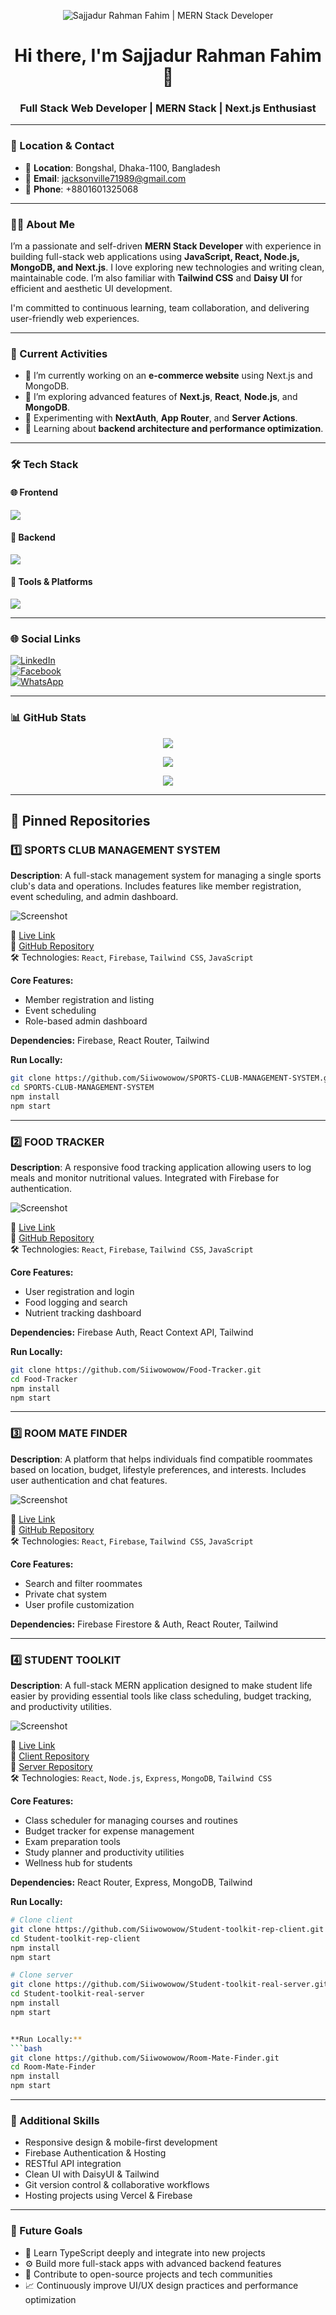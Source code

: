 <!-- Banner Image -->
<p align="center">
  <img src="https://i.ibb.co.com/NdMcM1Sv/Yellow-Black-Geometric-Personal-Branding-Linked-In-Banner.png" alt="Sajjadur Rahman Fahim | MERN Stack Developer" />
</p>

<h1 align="center">Hi there, I'm Sajjadur Rahman Fahim 👋</h1>
<h3 align="center">Full Stack Web Developer | MERN Stack | Next.js Enthusiast</h3>

---

### 📍 Location & Contact
- 📍 **Location**: Bongshal, Dhaka-1100, Bangladesh  
- 📧 **Email**: jacksonville71989@gmail.com  
- 📱 **Phone**: +8801601325068

---

### 👨‍💻 About Me
I’m a passionate and self-driven **MERN Stack Developer** with experience in building full-stack web applications using **JavaScript, React, Node.js, MongoDB, and Next.js**. I love exploring new technologies and writing clean, maintainable code. I’m also familiar with **Tailwind CSS** and **Daisy UI** for efficient and aesthetic UI development.

I'm committed to continuous learning, team collaboration, and delivering user-friendly web experiences.

---

### 🚀 Current Activities
- 🔭 I’m currently working on an **e-commerce website** using Next.js and MongoDB.
- 🌱 I’m exploring advanced features of **Next.js**, **React**, **Node.js**, and **MongoDB**.
- 🧪 Experimenting with **NextAuth**, **App Router**, and **Server Actions**.
- 💬 Learning about **backend architecture and performance optimization**.

---

### 🛠 Tech Stack

#### 🌐 Frontend
<p>
  <img src="https://skillicons.dev/icons?i=html,css,js,react,nextjs,tailwind" />
</p>

#### 💾 Backend
<p>
  <img src="https://skillicons.dev/icons?i=nodejs,express,mongodb" />
</p>

#### 🧰 Tools & Platforms
<p>
  <img src="https://skillicons.dev/icons?i=git,github,vercel,postman,vscode,figma" />
</p>

---

### 🌐 Social Links
[![LinkedIn](https://img.shields.io/badge/LinkedIn-blue?style=flat&logo=linkedin)](https://www.linkedin.com/in/sajjadur-rahman-fahim-9384b3379)  
[![Facebook](https://img.shields.io/badge/Facebook-1877f2?style=flat&logo=facebook&logoColor=white)](https://www.facebook.com/share/16wnF78psi/?mibextid=wwXIfr)  
[![WhatsApp](https://img.shields.io/badge/WhatsApp-25D366?style=flat&logo=whatsapp&logoColor=white)](https://wa.me/8801601325068)

---

### 📊 GitHub Stats

<p align="center">
  <img src="https://github-readme-stats.vercel.app/api?username=Siiwowowow&show_icons=true&theme=react" />
</p>

<p align="center">
  <img src="https://streak-stats.demolab.com?user=Siiwowowow&theme=react" />
</p>

<p align="center">
  <img src="https://github-readme-stats.vercel.app/api/top-langs/?username=Siiwowowow&layout=compact&theme=react" />
</p>

---

## 📌 Pinned Repositories

### 1️⃣ SPORTS CLUB MANAGEMENT SYSTEM

**Description**: A full-stack management system for managing a single sports club's data and operations. Includes features like member registration, event scheduling, and admin dashboard.

![Screenshot](https://i.ibb.co/x8w8SCF/sportsclub-screenshot.jpg)

🔗 [Live Link](https://a-12-sport-org.web.app)  
📁 [GitHub Repository](https://github.com/Siiwowowow/SPORTS-CLUB-MANAGEMENT-SYSTEM)  
🛠 Technologies: `React`, `Firebase`, `Tailwind CSS`, `JavaScript`

**Core Features:**
- Member registration and listing
- Event scheduling
- Role-based admin dashboard

**Dependencies:** Firebase, React Router, Tailwind

**Run Locally:**
```bash
git clone https://github.com/Siiwowowow/SPORTS-CLUB-MANAGEMENT-SYSTEM.git
cd SPORTS-CLUB-MANAGEMENT-SYSTEM
npm install
npm start
```

---

### 2️⃣ FOOD TRACKER

**Description**: A responsive food tracking application allowing users to log meals and monitor nutritional values. Integrated with Firebase for authentication.

![Screenshot](https://i.ibb.co/68m17v5/foodtracker-screenshot.jpg)

🔗 [Live Link](https://food-tracker-auth.web.app/)  
📁 [GitHub Repository](https://github.com/Siiwowowow/Food-Tracker)  
🛠 Technologies: `React`, `Firebase`, `Tailwind CSS`, `JavaScript`

**Core Features:**
- User registration and login
- Food logging and search
- Nutrient tracking dashboard

**Dependencies:** Firebase Auth, React Context API, Tailwind

**Run Locally:**
```bash
git clone https://github.com/Siiwowowow/Food-Tracker.git
cd Food-Tracker
npm install
npm start
```

---

### 3️⃣ ROOM MATE FINDER

**Description**: A platform that helps individuals find compatible roommates based on location, budget, lifestyle preferences, and interests. Includes user authentication and chat features.

![Screenshot](https://i.ibb.co/MV2r9g4/roommate-screenshot.jpg)

🔗 [Live Link](https://room-mate-auth.web.app)  
📁 [GitHub Repository](https://github.com/Siiwowowow/Room-Mate-Finder)  
🛠 Technologies: `React`, `Firebase`, `Tailwind CSS`, `JavaScript`

**Core Features:**
- Search and filter roommates
- Private chat system
- User profile customization

**Dependencies:** Firebase Firestore & Auth, React Router, Tailwind

---

### 4️⃣ STUDENT TOOLKIT

**Description**: A full-stack MERN application designed to make student life easier by providing essential tools like class scheduling, budget tracking, and productivity utilities.

![Screenshot](https://i.ibb.co.com/YTG6Yzt/student-toolkit-screenshot.jpg) <!-- Replace with an actual screenshot if you have one -->

🔗 [Live Link](https://student-toolkit-17af6.web.app/)  
📁 [Client Repository](https://github.com/Siiwowowow/Student-toolkit-rep-client)  
📁 [Server Repository](https://github.com/Siiwowowow/Student-toolkit-real-server)  
🛠 Technologies: `React`, `Node.js`, `Express`, `MongoDB`, `Tailwind CSS`

**Core Features:**
- Class scheduler for managing courses and routines  
- Budget tracker for expense management  
- Exam preparation tools  
- Study planner and productivity utilities  
- Wellness hub for students  

**Dependencies:** React Router, Express, MongoDB, Tailwind  

**Run Locally:**
```bash
# Clone client
git clone https://github.com/Siiwowowow/Student-toolkit-rep-client.git
cd Student-toolkit-rep-client
npm install
npm start

# Clone server
git clone https://github.com/Siiwowowow/Student-toolkit-real-server.git
cd Student-toolkit-real-server
npm install
npm start


**Run Locally:**
```bash
git clone https://github.com/Siiwowowow/Room-Mate-Finder.git
cd Room-Mate-Finder
npm install
npm start
```

---

### 🧠 Additional Skills
- Responsive design & mobile-first development
- Firebase Authentication & Hosting
- RESTful API integration
- Clean UI with DaisyUI & Tailwind
- Git version control & collaborative workflows
- Hosting projects using Vercel & Firebase

---

### 📌 Future Goals
- 🧩 Learn TypeScript deeply and integrate into new projects
- ⚙️ Build more full-stack apps with advanced backend features
- 💼 Contribute to open-source projects and tech communities
- 📈 Continuously improve UI/UX design practices and performance optimization
